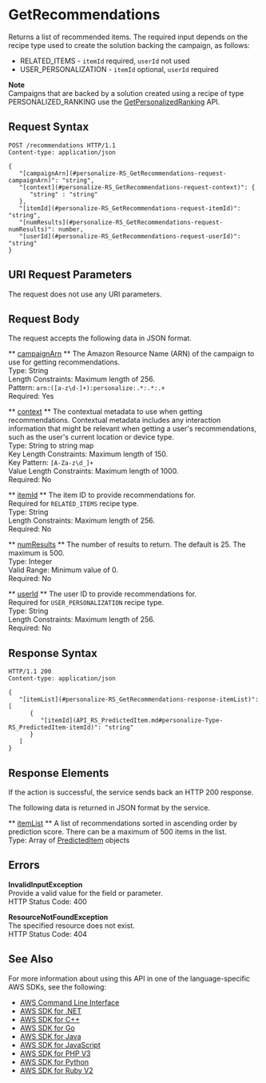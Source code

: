 # GetRecommendations<a name="API_RS_GetRecommendations"></a>

Returns a list of recommended items\. The required input depends on the recipe type used to create the solution backing the campaign, as follows:
+ RELATED\_ITEMS \- `itemId` required, `userId` not used
+ USER\_PERSONALIZATION \- `itemId` optional, `userId` required

**Note**  
Campaigns that are backed by a solution created using a recipe of type PERSONALIZED\_RANKING use the [GetPersonalizedRanking](API_RS_GetPersonalizedRanking.md) API\.

## Request Syntax<a name="API_RS_GetRecommendations_RequestSyntax"></a>

```
POST /recommendations HTTP/1.1
Content-type: application/json

{
   "[campaignArn](#personalize-RS_GetRecommendations-request-campaignArn)": "string",
   "[context](#personalize-RS_GetRecommendations-request-context)": { 
      "string" : "string" 
   },
   "[itemId](#personalize-RS_GetRecommendations-request-itemId)": "string",
   "[numResults](#personalize-RS_GetRecommendations-request-numResults)": number,
   "[userId](#personalize-RS_GetRecommendations-request-userId)": "string"
}
```

## URI Request Parameters<a name="API_RS_GetRecommendations_RequestParameters"></a>

The request does not use any URI parameters\.

## Request Body<a name="API_RS_GetRecommendations_RequestBody"></a>

The request accepts the following data in JSON format\.

 ** [campaignArn](#API_RS_GetRecommendations_RequestSyntax) **   <a name="personalize-RS_GetRecommendations-request-campaignArn"></a>
The Amazon Resource Name \(ARN\) of the campaign to use for getting recommendations\.  
Type: String  
Length Constraints: Maximum length of 256\.  
Pattern: `arn:([a-z\d-]+):personalize:.*:.*:.+`   
Required: Yes

 ** [context](#API_RS_GetRecommendations_RequestSyntax) **   <a name="personalize-RS_GetRecommendations-request-context"></a>
The contextual metadata to use when getting recommendations\. Contextual metadata includes any interaction information that might be relevant when getting a user's recommendations, such as the user's current location or device type\.  
Type: String to string map  
Key Length Constraints: Maximum length of 150\.  
Key Pattern: `[A-Za-z\d_]+`   
Value Length Constraints: Maximum length of 1000\.  
Required: No

 ** [itemId](#API_RS_GetRecommendations_RequestSyntax) **   <a name="personalize-RS_GetRecommendations-request-itemId"></a>
The item ID to provide recommendations for\.  
Required for `RELATED_ITEMS` recipe type\.  
Type: String  
Length Constraints: Maximum length of 256\.  
Required: No

 ** [numResults](#API_RS_GetRecommendations_RequestSyntax) **   <a name="personalize-RS_GetRecommendations-request-numResults"></a>
The number of results to return\. The default is 25\. The maximum is 500\.  
Type: Integer  
Valid Range: Minimum value of 0\.  
Required: No

 ** [userId](#API_RS_GetRecommendations_RequestSyntax) **   <a name="personalize-RS_GetRecommendations-request-userId"></a>
The user ID to provide recommendations for\.  
Required for `USER_PERSONALIZATION` recipe type\.  
Type: String  
Length Constraints: Maximum length of 256\.  
Required: No

## Response Syntax<a name="API_RS_GetRecommendations_ResponseSyntax"></a>

```
HTTP/1.1 200
Content-type: application/json

{
   "[itemList](#personalize-RS_GetRecommendations-response-itemList)": [ 
      { 
         "[itemId](API_RS_PredictedItem.md#personalize-Type-RS_PredictedItem-itemId)": "string"
      }
   ]
}
```

## Response Elements<a name="API_RS_GetRecommendations_ResponseElements"></a>

If the action is successful, the service sends back an HTTP 200 response\.

The following data is returned in JSON format by the service\.

 ** [itemList](#API_RS_GetRecommendations_ResponseSyntax) **   <a name="personalize-RS_GetRecommendations-response-itemList"></a>
A list of recommendations sorted in ascending order by prediction score\. There can be a maximum of 500 items in the list\.  
Type: Array of [PredictedItem](API_RS_PredictedItem.md) objects

## Errors<a name="API_RS_GetRecommendations_Errors"></a>

 **InvalidInputException**   
Provide a valid value for the field or parameter\.  
HTTP Status Code: 400

 **ResourceNotFoundException**   
The specified resource does not exist\.  
HTTP Status Code: 404

## See Also<a name="API_RS_GetRecommendations_SeeAlso"></a>

For more information about using this API in one of the language\-specific AWS SDKs, see the following:
+  [AWS Command Line Interface](https://docs.aws.amazon.com/goto/aws-cli/personalize-runtime-2018-05-22/GetRecommendations) 
+  [AWS SDK for \.NET](https://docs.aws.amazon.com/goto/DotNetSDKV3/personalize-runtime-2018-05-22/GetRecommendations) 
+  [AWS SDK for C\+\+](https://docs.aws.amazon.com/goto/SdkForCpp/personalize-runtime-2018-05-22/GetRecommendations) 
+  [AWS SDK for Go](https://docs.aws.amazon.com/goto/SdkForGoV1/personalize-runtime-2018-05-22/GetRecommendations) 
+  [AWS SDK for Java](https://docs.aws.amazon.com/goto/SdkForJava/personalize-runtime-2018-05-22/GetRecommendations) 
+  [AWS SDK for JavaScript](https://docs.aws.amazon.com/goto/AWSJavaScriptSDK/personalize-runtime-2018-05-22/GetRecommendations) 
+  [AWS SDK for PHP V3](https://docs.aws.amazon.com/goto/SdkForPHPV3/personalize-runtime-2018-05-22/GetRecommendations) 
+  [AWS SDK for Python](https://docs.aws.amazon.com/goto/boto3/personalize-runtime-2018-05-22/GetRecommendations) 
+  [AWS SDK for Ruby V2](https://docs.aws.amazon.com/goto/SdkForRubyV2/personalize-runtime-2018-05-22/GetRecommendations) 